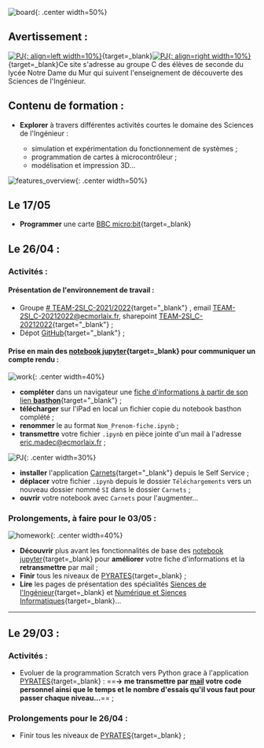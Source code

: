 ![board](images/undraw_Scrum_board_re_wk7v.svg){: .center width=50%}

## Avertissement :

[![PJ](images/undraw_Team_re_0bfe.svg "# TEAM-2SI_C-2021/2022"){: align=left width=10%}](https://teams.microsoft.com/l/team/19%3aW9ZfF3Poy6xVHRFWt4CReSk2Hod8yLdd5o07Z5r_V201%40thread.tacv2/conversations?groupId=554fe4ba-5c0c-4c65-b139-088b5f2274bf&tenantId=3a7994d7-1ce5-426f-a6e3-eee0616e2a6c){target=_blank}[![PJ](images/undraw_Mailbox_re_dvds.svg "TEAM-2SI_C-20212022@ecmorlaix.fr"){: align=right width=10%}](mailto:TEAM-2SI_C-20212022@ecmorlaix.fr){target=_blank}Ce site s'adresse au groupe C des élèves de seconde du lycée Notre Dame du Mur qui suivent l'enseignement de découverte des Sciences de l'Ingénieur.


## Contenu de formation :
- **Explorer** à travers différentes activités courtes le domaine des Sciences de l'Ingénieur :  

    - simulation et expérimentation du fonctionnement de systèmes ;
    - programmation de cartes à microcontrôleur ;
    - modélisation et impression 3D...

![features_overview](images/undraw_features_overview_jg7a.svg){: .center width=50%}

[mail]: mailto:eric.madec@ecmorlaix.fr "eric.madec@ecmorlaix.fr"
<!-- 
## Le 07/12

Bilan QuickPi

## Le 30/11

BBC micro:bit



***



## Les 08 et 15/03 :

- **Programmer** une carte [BBC micro:bit](./bbc_microbit){target=_blank}

***
## Les 22/02 et 01/03 :

- **​Prise en main** de la programmation des Lego Mindstorms EV3 avec l'application : "EV3 Classroom" :
    1. **Hello !** => expérimenter afin d'expliquer comment fonctionne la communication avec la brique depuis une tablette et depuis un PC...  ;​​​​​
    2. **Moteurs et capteurs** => programmer les différents capteurs et moteurs disponibles afin d'expliquer leur fonctionnement... ;
    3. **Se déplacer** => construire et programmer une base motrice afin d'expliquer le déplacement produit par les différentes instructions... ;
    4. **Fichier > Nouveau Projet**  =>  créer une nouvelle trame de programmation personnalisée et la partager...

***
## Le 01/02 :

### Activités :

- Retour sur l'application [PYRATES](https://py-rates.fr/) afin de lever et résoudre les difficultés rencontrées ;

- Poursuite de la programmation des objets connectés à partir de la plateforme [**Castor Informatique France-IOI**](https://concours.castor-informatique.fr/){target="_blank"} et la complétion du notebook [Quick_Pi-Objets_connectes-Parcours_1.ipynb](./Quick_Pi-Objets_connectes-Parcours_1)​​ ;

### Prolongements durant les vacances pour le 22/02 :

- Finir tous les niveaux de [PYRATES](https://py-rates.fr/) ==**-> me transmettre par [mail] votre code personnel ainsi que le temps et le nombre d'essais qu'il vous faut pour passer chaque niveau...**== ;

- Finir la programmation des objets connectés sur la [plateforme de France-IOI​​](https://amazon.quick-pi.org/){target="_blank"} ;


***
## Le 25/01 :

### Activités :

- Découverte de la [modélisation 3D](modelisation_3D) avec BlocksCAD et/ou TinkerCAD-CodeBlocks (code de la classe C8K89DHD4Y7K) ;

### Prolongements pour le 01/02 :

- Poursuivre plus avant l'activité de [modélisation 3D](modelisation_3D)...

- Finir tous les niveaux de [PYRATES](https://py-rates.fr/){target="_blank"} ;

- Poursuivre la programmation des objets connectés sur la [plateforme de France-IOI​​](https://amazon.quick-pi.org/){target="_blank"} ;

***

## Le 18/01 :

### Activités :

- Point d'avancement quant à la programmation des objets connectés à partir de la plateforme [**Castor Informatique France-IOI**](https://concours.castor-informatique.fr/){target="_blank"} et la complétion du notebook [Quick_Pi-Objets_connectes-Parcours_1.ipynb](./Quick_Pi-Objets_connectes-Parcours_1)​​ ;

- Evoluer de la programmation Scratch vers Python grace à l'application [PYRATES](https://py-rates.fr/) : ==**-> me transmettre par [mail] votre code personnel ainsi que le temps et le nombre d'essais qu'il vous faut pour passer chaque niveau...**== ;


### Prolongements :

- Finir tous les niveaux de [PYRATES](https://py-rates.fr/){target="_blank"} ;

- Poursuivre la programmation des objets connectés sur la [plateforme de France-IOI​​](https://amazon.quick-pi.org/){target="_blank"} ;


***
## Le 11/01 :

### Activités :

#### Remédiation [Prise en main des notebook jupyter](./#prise-en-main-des-notebook-jupyter-pour-communiquer-un-compte-rendu) ;

#### Découvrir la programmation des objets connectés :

- avec la carte [**QuickPi**](https://quick-pi.org/){target="_blank"} à partir de la plateforme [**Castor Informatique France-IOI**](https://concours.castor-informatique.fr/){target="_blank"}​ en utilisant le code fourni​​​ pour le **Parcours_1** ;

- **regardez** la [vidéo de prise en main de l'interface](https://web.microsoftstream.com/video/3d15c5a0-a510-4553-a45c-892de0227100){target="_blank"} ;

​> **notez, transmettez-moi et conservez** votre code personnel pour ce Parcours pour y retourner d'une fois sur l'autre ;

### Prolongements, à faire pour le 18/01 :

- Poursuivre la programmation des objets connectés sur la [plateforme de France-IOI​​](https://amazon.quick-pi.org/){target="_blank"} ;

- Télécharger puis compléter progressivement le notebook [Quick_Pi-Objets_connectes-Parcours_1.ipynb](./Quick_Pi-Objets_connectes-Parcours_1)​​... 

-->

## Le 17/05

- **Programmer** une carte [BBC micro:bit](./bbc_microbit){target=_blank}


## Le 26/04 :

### Activités :

#### Présentation de l'environnement de travail :

- Groupe [# TEAM-2SI_C-2021/2022](https://teams.microsoft.com/l/team/19%3aW9ZfF3Poy6xVHRFWt4CReSk2Hod8yLdd5o07Z5r_V201%40thread.tacv2/conversations?groupId=554fe4ba-5c0c-4c65-b139-088b5f2274bf&tenantId=3a7994d7-1ce5-426f-a6e3-eee0616e2a6c){target="_blank"} , email [TEAM-2SI_C-20212022@ecmorlaix.fr](mailto:TEAM-2SI_C-20212022@ecmorlaix.fr), sharepoint [TEAM-2SI_C-20212022](https://ecmorlaix.sharepoint.com/sites/TEAM-2SI_C-20212022){target="_blank"} ;
- Dépot [GitHub](https://github.com/ericECmorlaix/2SI-C_2021-2022){target="_blank"} ; 

#### Prise en main des [notebook jupyter](https://nbviewer.org/github/ericECmorlaix/2SI-C_2021-2022/blob/gh-pages/decouverte-notebook.ipynb){target=_blank} pour communiquer un compte rendu :

![work](images/undraw_Work_time_re_hdyv.svg){: .center width=40%}

- **compléter** dans un navigateur une [fiche d'informations à partir de son lien **basthon**](https://notebook.basthon.fr/?ipynb=eJztVt1uIjcUfpXT2Qs2EjMwQDaBUKJ2q9VGSrvZ7m6lKkTI4zkDTjz2rO0JGUW8Sy-TR-g1L9bjgRCStFWTq6oqQmAf-_x958fnOiiYmwWD4ItywklMI1FUKgmagWI5_hmda-VQuWBwHXCU0gaD0-sgR8dS5hhRF82aPnFV4flzZi5SPVfEaXVpuKe9gneCzxBSBIPKopgqzEmmhYKugGxsE_2tdHnLdXmJxnkmC5-4QMVpQWeycaSmy1slsDTBovlsW17BUUpqRCY4c0KrwViF8JPOYQBRFPnNCRm5vX8rmbV4tx8rEvEW4WuJcI6QMWHpC6ig0-60Q_qJ4RA-llrQ34fl73Doee5ZP5YoAa2DXCsojD5HcrmhDXnoaoOI7QemrFcgIdU5EwqJ9guaNS1f3jqBZiP4ZSic0Pqrt_K8wQTwmRZWeHxtKS4NPg3K4yiITRS87xYpT4j-yNk7nBpoi-UNia08YObhvZfZf0yG2Mq65U2Odq2FiRwNeUMAlekGohBOfXzTcnP_7DXXUqK33JExlgQUzDDlZssbv5ENlhr0QU8bJTknKA_nmFC4lrfWx4kQ4bgRtwMDr-ebU5GzKT5P0Zefj2slCGtm3JYMqbCFViKRPjBUKrUdO17bf9Ovl-XCd-TAjQV2qYWhFjNlhjoISAZDBo6ZKbpvx0EimboYBzAzmNF25lxhB61WpUtXRgm2qr0Kk_jD93HWGwejS0EidF0N5BYOW2zU9PVOSJHhKXARspXW5W9eEyWgrau3uKurjJUuFBIybSgr6wq6r5m6YbwjxAiUw8dOB86U1mEaDGiBjyDgOsVt9zNDOXB0UrmZVpGHVbKKMC-0cfD-84_HY-V_XzcajWEmpqXB0VgNRWao3cNcpG5GWOy-aXtgqNxnHqluvEtba_gWTPP5PKqhSjBUmmt9ITDiOm9hnmD6EDyonxBi_lWXn4kBCEzU4C1DQ8e18kSbFA1d8qqZlHpOa8bJVSSP0KE5AEJQe64D4FIUiaa4hnNDWXtA8HFTFQRSmGMq2AFMK6Mt1wWdFYI7cjQUKlwv71RkJb1g3CCq0bC1AsHDQcBwVvjwjShj_lmCHP_NuwQheLzKglIiyoxPnmFrSwnQh9S21gGh2OxQSPEKeenPJ_T4-Rc3bgakuyjd6tFdre_yYHUbJ1TPpXR_wb5JKLxyLUJSKOIcPsqWyCcI6OQcuQPmoH0VtxO2H7dHJLXmnLlcesb_E-jfmUDUQB40zcXZ89voJ5TUvXItmlDPFGcPRAbUPKclNfKJUJn2hPW8WNSpRIJoWrNkGpG6UT-KiZLTa7xWWGfRVbi57JtYLozRZpL7fnYvTzwV2CXri2paT4wTSWlu7u91_eSa0Ozhh8UJXvm2V59vxGRCIh3QDLs2Lyoqj9cFGoXSFsifeOOFrmtjsj5YVQzUrsGbXpgI54UIehpMYbDWeR3MmPWzdb_f3Yv73XY_2ev199Iesv5-e2-3k2VZkmZ8l_fjXj_OdtN9zLDXQ2zvx539LOXdftZvd7rBYuG98g8Hozru3W8muVCaVHUWiz8AhM8pUQ){target="_blank"} ;
- **télécharger** sur l'iPad en local un fichier copie du notebook basthon complété ;
- **renommer** le au format `Nom_Prenom-fiche.ipynb` ;
- **transmettre** votre fichier `.ipynb` en pièce jointe d'un mail à l'adresse [eric.madec@ecmorlaix.fr](mailto:eric.madec@ecmorlaix.fr) ;

![PJ](images/undraw_attached_file_re_0n9b.svg){: .center width=30%}

- **installer** l'application [Carnets](https://holzschu.github.io/Carnets_Jupyter/){target="_blank"} depuis le Self Service ;
- **déplacer**  votre fichier `.ipynb` depuis le dossier `Téléchargements` vers un nouveau dossier nommé `SI` dans le dossier `Carnets` ;
- **ouvrir** votre notebook avec `Carnets` pour l'augmenter...


### Prolongements, à faire pour le 03/05 :

![homework](images/undraw_Working_re_ddwy.svg){: .center width=40%}

- **Découvrir** plus avant les fonctionnalités de base des [notebook jupyter](https://nbviewer.org/github/ericECmorlaix/2SI-C_2021-2022/blob/gh-pages/MarkDown-Le_BN_pour_rapporter.ipynb){target=_blank} pour **améliorer** votre fiche d'informations et la **retransmettre** par mail ;
- **Finir** tous les niveaux de [PYRATES](https://py-rates.fr/){target=_blank} ;
- **Lire** les pages de présentation des spécialités [Siences de l'Ingénieur](http://si.lycee.ecmorlaix.fr/){target=_blank} et [Numérique et Siences Informatiques](http://si.lycee.ecmorlaix.fr/nsi){target=_blank}...


***

## Le 29/03 :

### Activités :

- Evoluer de la programmation Scratch vers Python grace à l'application [PYRATES](https://py-rates.fr/){target=_blank} : ==**-> me transmettre par [mail] votre code personnel ainsi que le temps et le nombre d'essais qu'il vous faut pour passer chaque niveau...**== ;


### Prolongements pour le 26/04 :

- Finir tous les niveaux de [PYRATES](https://py-rates.fr/){target=_blank} ;











